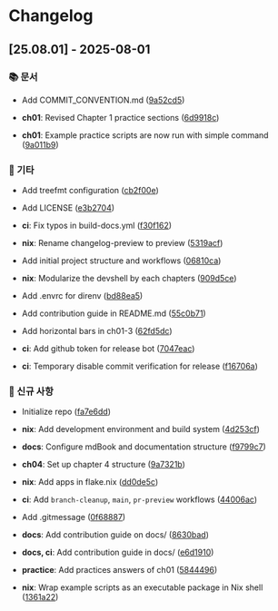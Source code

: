 # Changelog
## [25.08.01] - 2025-08-01

### 📚 문서

- Add COMMIT_CONVENTION.md ([9a52cd5](sbee-lab/playground/commit/9a52cd5eae07e9ce69d98a987da2e1f83183df74))

- **ch01**: Revised Chapter 1 practice sections ([6d9918c](sbee-lab/playground/commit/6d9918c6aaa8e009c9e3b766e850c4201e51dd10))

- **ch01**: Example practice scripts are now run with simple command ([9a011b9](sbee-lab/playground/commit/9a011b98a1ae099ec166164fef6d0d625adff689))


### 🔧 기타

- Add treefmt configuration ([cb2f00e](sbee-lab/playground/commit/cb2f00e8b2690472668d60d7dba8bef95336d24f))

- Add LICENSE ([e3b2704](sbee-lab/playground/commit/e3b2704c1cdce0fdd6b6e00d9fa8a9c3d211e170))

- **ci**: Fix typos in build-docs.yml ([f30f162](sbee-lab/playground/commit/f30f1626d49fcefd74c2f6b14f62e93461da2bc9))

- **nix**: Rename changelog-preview to preview ([5319acf](sbee-lab/playground/commit/5319acf97a6823eb855694008e87e34776ac0765))

- Add initial project structure and workflows ([06810ca](sbee-lab/playground/commit/06810ca302ccacd77c8eb8b6812d9b7e21252c30))

- **nix**: Modularize the devshell by each chapters ([909d5ce](sbee-lab/playground/commit/909d5ce66cd1ca055c94a6ba020aadf53ca2bc00))

- Add .envrc for direnv ([bd88ea5](sbee-lab/playground/commit/bd88ea522bf2883e3f55598538a3c29cf6b9d6a8))

- Add contribution guide in README.md ([55c0b71](sbee-lab/playground/commit/55c0b7139836e4813229ab499cac68b899768319))

- Add horizontal bars in ch01-3 ([62fd5dc](sbee-lab/playground/commit/62fd5dcbc1312c60e1dac53a33408c1c331d6548))

- **ci**: Add github token for release bot ([7047eac](sbee-lab/playground/commit/7047eac9f2984aece8e43d464b1425ec5d325b39))

- **ci**: Temporary disable commit verification for release ([f16706a](sbee-lab/playground/commit/f16706aa43996641525a7cc131ddc85f85891b86))


### 🚀 신규 사항

- Initialize repo ([fa7e6dd](sbee-lab/playground/commit/fa7e6dd29b49125dc67840a6f542e9c2b8c3bcbf))

- **nix**: Add development environment and build system ([4d253cf](sbee-lab/playground/commit/4d253cfe0b836133d6663b26b83526cc553910c2))

- **docs**: Configure mdBook and documentation structure ([f9799c7](sbee-lab/playground/commit/f9799c76d0d0f8cc6d5bd75c2c2cc533e35f76b6))

- **ch04**: Set up chapter 4 structure ([9a7321b](sbee-lab/playground/commit/9a7321b4e2faa8f6e94a3b79aa01db3a963c7f33))

- **nix**: Add apps in flake.nix ([dd0de5c](sbee-lab/playground/commit/dd0de5cdf7a026546eab743cdd1f9b5a8917fa61))

- **ci**: Add `branch-cleanup`, `main`, `pr-preview` workflows ([44006ac](sbee-lab/playground/commit/44006ac501d486a02cd156f4547891d1d9c60031))

- Add .gitmessage ([0f68887](sbee-lab/playground/commit/0f68887f832e2fb939928aced89ede829d059628))

- **docs**: Add contribution guide on docs/ ([8630bad](sbee-lab/playground/commit/8630badb2529077333fcc27ff6286f15543cac8a))

- **docs, ci**: Add contribution guide in docs/ ([e6d1910](sbee-lab/playground/commit/e6d19108c4e6d0acd3e2f65d7e572416b4d776e6))

- **practice**: Add practices answers of ch01 ([5844496](sbee-lab/playground/commit/584449674a18e05c4722767a0040de1fb834d617))

- **nix**: Wrap example scripts as an executable package in Nix shell ([1361a22](sbee-lab/playground/commit/1361a223bdb256d6d01c4c0e8d0aa7a01fe123c6))
